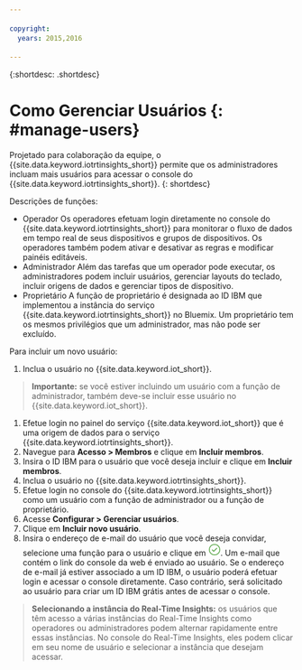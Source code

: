 ```yaml
---

copyright:
  years: 2015,2016

---
```


{:shortdesc: .shortdesc}

# Como Gerenciar Usuários {: #manage-users}

Projetado para colaboração da equipe, o {{site.data.keyword.iotrtinsights_short}} permite que os administradores incluam mais usuários para acessar o console do {{site.data.keyword.iotrtinsights_short}}.
{: shortdesc}

Descrições de funções:
- Operador
Os operadores efetuam login diretamente no console do {{site.data.keyword.iotrtinsights_short}} para monitorar o fluxo de dados em tempo real de seus dispositivos e grupos de dispositivos. Os operadores também podem ativar e desativar as regras e modificar painéis editáveis.   
- Administrador
Além das tarefas que um operador pode executar, os administradores podem incluir usuários, gerenciar layouts do teclado, incluir origens de dados e gerenciar tipos de dispositivo.  
- Proprietário
A função de proprietário é designada ao ID IBM que implementou a instância do serviço {{site.data.keyword.iotrtinsights_short}} no Bluemix. Um proprietário tem os mesmos privilégios que um administrador, mas não pode ser excluído.

Para incluir um novo usuário:
1. Inclua o usuário no {{site.data.keyword.iot_short}}.  
>**Importante:** se você estiver incluindo um usuário com a função de administrador, também deve-se incluir esse usuário no {{site.data.keyword.iot_short}}.   

  1. Efetue login no painel do serviço {{site.data.keyword.iot_short}} que é uma origem de dados para o serviço {{site.data.keyword.iotrtinsights_short}}.   
  2. Navegue para **Acesso > Membros** e clique em **Incluir membros**. 
  3. Insira o ID IBM para o usuário que você deseja incluir e clique em **Incluir membros**. 
2. Inclua o usuário no {{site.data.keyword.iotrtinsights_short}}.
  1. Efetue login no console do {{site.data.keyword.iotrtinsights_short}} como um usuário com a função de administrador ou a função de proprietário. 
  2. Acesse **Configurar > Gerenciar usuários**.
  3. Clique em **Incluir novo usuário**.
  4. Insira o endereço de e-mail do usuário que você deseja convidar, selecione uma função para o usuário e clique em ![ícone Criar](images/create.png "ícone Criar"). Um e-mail que contém o link do console da web é enviado ao usuário. Se o endereço de e-mail já estiver associado a um ID IBM, o usuário poderá efetuar login e acessar o console diretamente. Caso contrário, será solicitado ao usuário para criar um ID IBM grátis antes de acessar o console.   
>**Selecionando a instância do Real-Time Insights:** os usuários que têm acesso a várias instâncias do Real-Time Insights como operadores ou administradores podem alternar rapidamente entre essas instâncias. No console do Real-Time Insights, eles podem clicar em seu nome de usuário e selecionar a instância que desejam acessar.   
